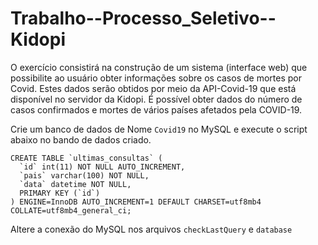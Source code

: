 # Trabalho--Processo_Seletivo--Kidopi
O exercício consistirá na construção de um sistema (interface web) que possibilite ao usuário obter informações sobre os casos de mortes por Covid. Estes dados serão obtidos por meio da API-Covid-19 que está disponível no servidor da Kidopi. É possível obter dados do número de casos confirmados e mortes de vários países afetados pela COVID-19.


Crie um banco de dados de Nome `Covid19` no MySQL e execute o script abaixo no bando de dados criado.
```
CREATE TABLE `ultimas_consultas` (
  `id` int(11) NOT NULL AUTO_INCREMENT,
  `pais` varchar(100) NOT NULL,
  `data` datetime NOT NULL,
  PRIMARY KEY (`id`)
) ENGINE=InnoDB AUTO_INCREMENT=1 DEFAULT CHARSET=utf8mb4 COLLATE=utf8mb4_general_ci;
```

Altere a conexão do MySQL nos arquivos `checkLastQuery` e `database`
